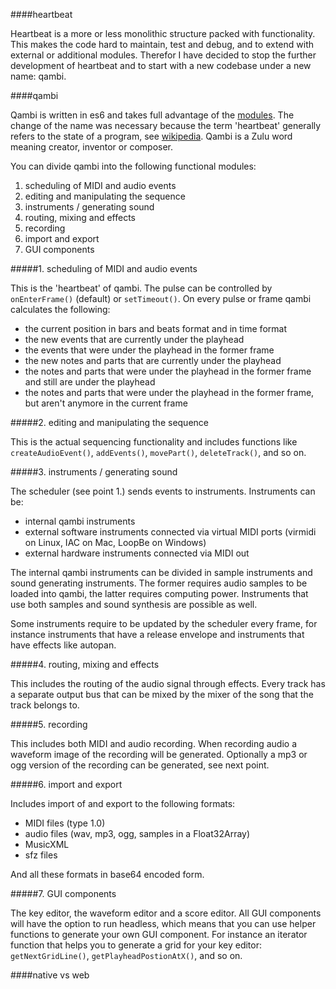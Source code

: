 ####heartbeat

Heartbeat is a more or less monolithic structure packed with functionality. This makes the code hard to maintain, test and debug, and to extend with external or additional modules. Therefor I have decided to stop the further development of heartbeat and to start with a new codebase under a new name: qambi.


####qambi

Qambi is written in es6 and takes full advantage of the [modules](http://www.2ality.com/2014/09/es6-modules-final.html). The change of the name was necessary because the term 'heartbeat' generally refers to the state of a program, see [wikipedia](http://en.wikipedia.org/wiki/Heartbeat_(computing)). Qambi is a Zulu word meaning creator, inventor or composer.

You can divide qambi into the following functional modules:

1. scheduling of MIDI and audio events
2. editing and manipulating the sequence
3. instruments / generating sound
4. routing, mixing and effects
5. recording
6. import and export
7. GUI components


#####1. scheduling of MIDI and audio events

This is the 'heartbeat' of qambi. The pulse can be controlled by `onEnterFrame()` (default) or `setTimeout()`. On every pulse or frame qambi calculates the following:

- the current position in bars and beats format and in time format
- the new events that are currently under the playhead
- the events that were under the playhead in the former frame
- the new notes and parts that are currently under the playhead
- the notes and parts that were under the playhead in the former frame and still are under the playhead
- the notes and parts that were under the playhead in the former frame, but aren't anymore in the current frame


#####2. editing and manipulating the sequence

This is the actual sequencing functionality and includes functions like `createAudioEvent()`, `addEvents()`, `movePart()`, `deleteTrack()`, and so on.


#####3. instruments / generating sound

The scheduler (see point 1.) sends events to instruments. Instruments can be:

- internal qambi instruments
- external software instruments connected via virtual MIDI ports (virmidi on Linux, IAC on Mac, LoopBe on Windows)
- external hardware instruments connected via MIDI out

The internal qambi instruments can be divided in sample instruments and sound generating instruments. The former requires audio samples to be loaded into qambi, the latter requires computing power. Instruments that use both samples and sound synthesis are possible as well.

Some instruments require to be updated by the scheduler every frame, for instance instruments that have a release envelope and instruments that have effects like autopan.


#####4. routing, mixing and effects

This includes the routing of the audio signal through effects. Every track has a separate output bus that can be mixed by the mixer of the song that the track belongs to.


#####5. recording

This includes both MIDI and audio recording. When recording audio a waveform image of the recording will be generated. Optionally a mp3 or ogg version of the recording can be generated, see next point.


#####6. import and export

Includes import of and export to the following formats:

- MIDI files (type 1.0)
- audio files (wav, mp3, ogg, samples in a Float32Array)
- MusicXML
- sfz files

And all these formats in base64 encoded form.


#####7. GUI components

The key editor, the waveform editor and a score editor. All GUI components will have the option to run headless, which means that you can use helper functions to generate your own GUI component. For instance an iterator function that helps you to generate a grid for your key editor: `getNextGridLine()`, `getPlayheadPostionAtX()`, and so on.


####native vs web

